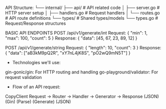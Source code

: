 API Structure:
└── internal/
    ├── api/              # API related code
    │   ├── server.go     # HTTP server setup
    │   ├── handlers.go   # Request handlers
    │   └── routes.go     # API route definitions
    └── types/            # Shared types/models
        └── types.go      # Request/Response structures


BASIC API ENDPOINTS
POST /api/v1/generate/int
Request:
{
    "min": 1,
    "max": 100,
    "count": 5
}
Response:
{
    "data": [45, 67, 23, 89, 12]
}

POST /api/v1/generate/string
Request:
{
    "length": 10,
    "count": 3
}
Response:
{
    "data": ["aB3kM9pQ2R", "xY7nL4jK8S", "pO2wQ9mN5T"]
}

* Technologies we'll use:

gin-gonic/gin: For HTTP routing and handling
go-playground/validator: For request validation

- Flow of an API request:

CopyClient Request → Router → Handler → Generator → Response
   (JSON)            (Gin)    (Parse)   (Generate)  (JSON)